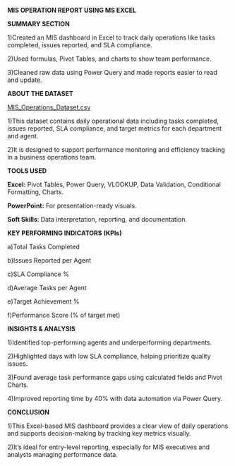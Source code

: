 **MIS OPERATION REPORT USING MS EXCEL**

**SUMMARY SECTION**

1)Created an MIS dashboard in Excel to track daily operations like tasks completed, issues reported, and SLA compliance. 

2)Used formulas, Pivot Tables, and charts to show team performance. 

3)Cleaned raw data using Power Query and made reports easier to read and update.

**ABOUT THE DATASET**

[MIS_Operations_Dataset.csv](https://github.com/user-attachments/files/20125401/MIS_Operations_Dataset.csv)

1)This dataset contains daily operational data including tasks completed, issues reported, SLA compliance, and target metrics for each department and agent.

2)It is designed to support performance monitoring and efficiency tracking in a business operations team.

**TOOLS USED**

**Excel:** Pivot Tables, Power Query, VLOOKUP, Data Validation, Conditional Formatting, Charts.

**PowerPoint:** For presentation-ready visuals.

**Soft Skills**: Data interpretation, reporting, and documentation.

**KEY PERFORMING INDICATORS (KPIs)**

a)Total Tasks Completed

b)Issues Reported per Agent

c)SLA Compliance %

d)Average Tasks per Agent

e)Target Achievement %

f)Performance Score (% of target met)

**INSIGHTS & ANALYSIS**

1)Identified top-performing agents and underperforming departments.

2)Highlighted days with low SLA compliance, helping prioritize quality issues.

3)Found average task performance gaps using calculated fields and Pivot Charts.

4)Improved reporting time by 40% with data automation via Power Query.

**CONCLUSION**

1)This Excel-based MIS dashboard provides a clear view of daily operations and supports decision-making by tracking key metrics visually. 

2)It’s ideal for entry-level reporting, especially for MIS executives and analysts managing performance data.
